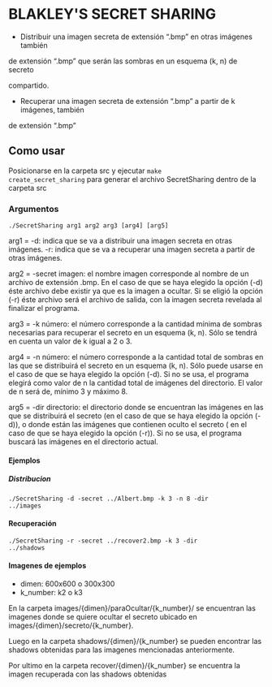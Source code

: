 # BLAKLEY'S SECRET SHARING

- Distribuir una imagen secreta de extensión “.bmp” en otras imágenes también

de extensión “.bmp” que serán las sombras en un esquema (k, n) de secreto 

compartido.

- Recuperar una imagen secreta de extensión “.bmp” a partir de k imágenes, también 

de extensión “.bmp”

## Como usar

Posicionarse en la carpeta src y ejecutar <code>make create_secret_sharing</code> para generar el archivo SecretSharing dentro de la carpeta src

### Argumentos

<code>./SecretSharing arg1 arg2 arg3 [arg4] [arg5]</code>

arg1 = -d: indica que se va a distribuir una imagen secreta en otras imágenes.
       -r: indica que se va a recuperar una imagen secreta a partir de otras imágenes.

arg2 = -secret imagen: el nombre imagen corresponde al nombre de un archivo de extensión .bmp. En el caso de que se haya elegido la opción (-d) éste archivo debe existir ya que es la imagen a ocultar. Si se eligió la opción (-r) éste archivo será el archivo de salida, con la imagen secreta revelada al finalizar el programa.

arg3 = -k número: el número corresponde a la cantidad mínima de sombras necesarias para recuperar el secreto en un esquema (k, n). Sólo se tendrá en cuenta un valor de k igual a 2 o 3.

arg4 = -n número: el número corresponde a la cantidad total de sombras en las que se distribuirá el secreto en un esquema (k, n). Sólo puede usarse en el caso de que se haya elegido la opción (-d). Si no se usa, el programa elegirá como valor de n la cantidad total de imágenes del directorio. El valor de n será de, mínimo 3 y máximo 8.

arg5 = -dir directorio: el directorio donde se encuentran las imágenes en las que se distribuirá el secreto (en el caso de que se haya elegido la opción (-d)), o donde están las imágenes que contienen oculto el secreto ( en el caso de que se haya elegido la opción (-r)). Si no se usa, el programa buscará las imágenes en el directorio actual.

#### Ejemplos

##### Distribucion
<code>./SecretSharing -d -secret ../Albert.bmp -k 3 -n 8 -dir ../images</code>

#### Recuperación

<code>./SecretSharing -r -secret ../recover2.bmp -k 3 -dir ../shadows</code>

#### Imagenes de ejemplos

- dimen: 600x600 o 300x300
- k_number: k2 o k3

En la carpeta images/{dimen}/paraOcultar/{k_number}/ se encuentran las imagenes donde se quiere ocultar el secreto ubicado en images/{dimen}/secreto/{k_number}.

Luego en la carpeta shadows/{dimen}/{k_number} se pueden encontrar las shadows obtenidas para las imagenes mencionadas anteriormente.

Por ultimo en la carpeta recover/{dimen}/{k_number} se encuentra la imagen recuperada con las shadows obtenidas